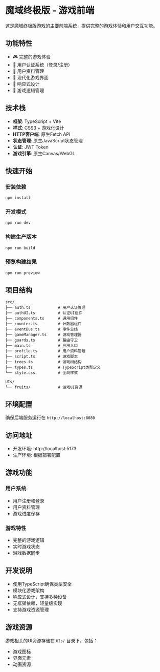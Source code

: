 # 魔域终极版 - 游戏前端

这是魔域终极版游戏的主要前端系统，提供完整的游戏体验和用户交互功能。

## 功能特性

- 🎮 完整的游戏体验
- 🔐 用户认证系统（登录/注册）
- 👤 用户资料管理
- 🎨 现代化游戏界面
- 📱 响应式设计
- 🌳 游戏逻辑管理

## 技术栈

- **框架**: TypeScript + Vite
- **样式**: CSS3 + 游戏化设计
- **HTTP客户端**: 原生Fetch API
- **状态管理**: 原生JavaScript状态管理
- **认证**: JWT Token
- **游戏引擎**: 原生Canvas/WebGL

## 快速开始

### 安装依赖
```bash
npm install
```

### 开发模式
```bash
npm run dev
```

### 构建生产版本
```bash
npm run build
```

### 预览构建结果
```bash
npm run preview
```

## 项目结构

```
src/
├── auth.ts            # 用户认证管理
├── authUI.ts          # 认证UI组件
├── components.ts      # 通用组件
├── counter.ts         # 计数器组件
├── eventBus.ts        # 事件总线
├── gameManager.ts     # 游戏管理器
├── guards.ts          # 路由守卫
├── main.ts            # 应用入口
├── profile.ts         # 用户资料管理
├── script.ts          # 游戏脚本
├── trees.ts           # 游戏树结构
├── types.ts           # TypeScript类型定义
└── style.css          # 全局样式

UIs/
└── fruits/            # 游戏UI资源
```

## 环境配置

确保后端服务运行在 `http://localhost:8080`

## 访问地址

- 开发环境: http://localhost:5173
- 生产环境: 根据部署配置

## 游戏功能

### 用户系统
- 用户注册和登录
- 用户资料管理
- 游戏进度保存

### 游戏特性
- 完整的游戏逻辑
- 实时游戏状态
- 游戏数据同步

## 开发说明

- 使用TypeScript确保类型安全
- 模块化游戏架构
- 响应式设计，支持多种设备
- 无框架依赖，轻量级实现
- 支持游戏资源管理

## 游戏资源

游戏相关的UI资源存储在 `UIs/` 目录下，包括：
- 游戏图标
- 界面元素
- 动画资源 